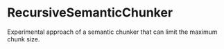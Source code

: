 # RecursiveSemanticChunker
Experimental approach of a semantic chunker that can limit the maximum chunk size.
